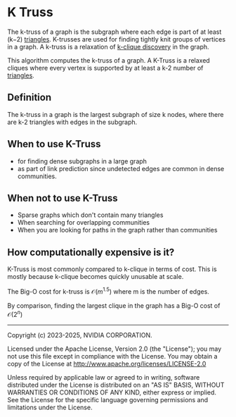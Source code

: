 # K Truss

The k-truss of a graph is the subgraph where each edge is part of at least (k−2) [triangles](https://en.wikipedia.org/wiki/Triangle_graph). K-trusses are used for finding tightly knit groups of vertices in a graph. A k-truss is a relaxation of [k-clique discovery](https://en.wikipedia.org/wiki/Clique_(graph_theory)) in the graph.

This algorithm computes the k-truss of a graph. A K-Truss is a relaxed cliques where every vertex is supported by at least a k-2 number of [triangles](https://en.wikipedia.org/wiki/Triangle_graph).


## Definition
The k-truss in a graph is the largest subgraph of size k nodes, where there are k-2 triangles with edges in the subgraph.


## When to use K-Truss
* for finding dense subgraphs in a large graph
* as part of link prediction since undetected edges are common in dense communities.

## When not to use K-Truss
* Sparse graphs which don't contain many triangles
* When searching for overlapping communities
* When you are looking for paths in the graph rather than communities

## How computationally expensive is it?
K-Truss is most commonly compared to k-clique in terms of cost. This is mostly because k-clique becomes quickly unusable at scale.

The Big-O cost for k-truss is $\mathcal{O}(m^{1.5})$ where m is the number of edges.

By comparison, finding the largest clique in the graph has a Big-O cost of $\mathcal{O}(2^n)$

___
Copyright (c) 2023-2025, NVIDIA CORPORATION.

Licensed under the Apache License, Version 2.0 (the "License");  you may not use this file except in compliance with the License. You may obtain a copy of the License at http://www.apache.org/licenses/LICENSE-2.0

Unless required by applicable law or agreed to in writing, software distributed under the License is distributed on an "AS IS" BASIS, WITHOUT WARRANTIES OR CONDITIONS OF ANY KIND, either express or implied. See the License for the specific language governing permissions and limitations under the License.
